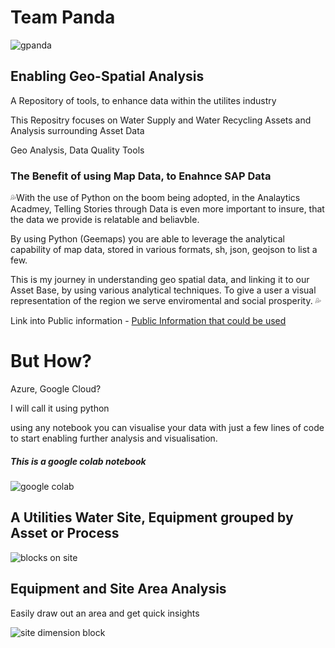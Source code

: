 # Team Panda
![gpanda](https://user-images.githubusercontent.com/98616502/171995107-0ec3b891-89b6-4fe6-9969-858381258d22.PNG)

## Enabling Geo-Spatial Analysis

A Repository of tools, to enhance data within the utilites industry 

This Repositry focuses on Water Supply and Water Recycling Assets and Analysis surrounding Asset Data

Geo Analysis, 
Data Quality Tools 


### **The Benefit of using Map Data, to Enahnce SAP Data**

💦With the use of Python on the boom being adopted, in the Analaytics Acadmey, Telling Stories through Data is even more important to insure, that the data we provide is relatable and beliavble. 

By using Python (Geemaps) you are able to leverage the analytical capability of map data, stored in various formats, sh, json, geojson to list a few.

This is my journey in understanding geo spatial data, and linking it to our Asset Base, by using various analytical techniques. To give a user a visual representation of the region we serve enviromental and social prosperity.
💦



Link into Public information - [Public Information that could be used](https://uwwtd.eu/United-Kingdom/treatment-plant/ukenanawtp000002/2012)

# But How?


Azure, Google Cloud? 

I will call it using python 

using any notebook you can visualise your data with just a few lines of code to start enabling further analysis and visualisation. 

##### This is a google colab notebook

![google colab](https://user-images.githubusercontent.com/98616502/171998861-1b1f4ce2-90bd-49bd-9179-c524099823bc.PNG)


## A Utilities Water Site, Equipment grouped by Asset or Process

![blocks on site](https://user-images.githubusercontent.com/98616502/171998442-396e6554-9c27-4189-9838-2079e2d80fc6.PNG)



## Equipment and Site Area Analysis 

Easily draw out an area and get quick insights 

![site dimension block](https://user-images.githubusercontent.com/98616502/171998444-0fbf1ac7-ce7c-4737-aa37-3fc72f123a92.PNG)
